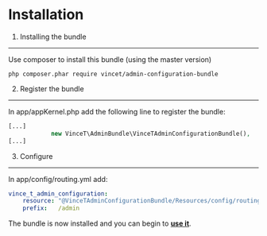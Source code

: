 Installation
============

1) Installing the bundle
------------------------

Use composer to install this bundle (using the master version)
```
php composer.phar require vincet/admin-configuration-bundle
```

2) Register the bundle
----------------------

In app/appKernel.php add the following line to register the bundle:
```php
[...]
            new VinceT\AdminBundle\VinceTAdminConfigurationBundle(),
[...]
```

3) Configure
------------

In app/config/routing.yml add:
```yml
vince_t_admin_configuration:
    resource: "@VinceTAdminConfigurationBundle/Resources/config/routing.yml"
    prefix:   /admin

```

The bundle is now installed and you can begin to [**use it**][1].

[1]: https://github.com/vincenttouzet/AdminConfigurationBundle/blob/master/Resources/doc/getting_started.md

